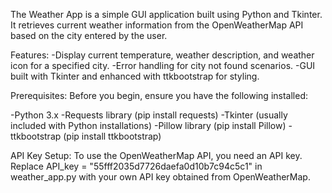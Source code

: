 The Weather App is a simple GUI application built using Python and Tkinter. 
It retrieves current weather information from the OpenWeatherMap API based on the city entered by the user.

Features:
-Display current temperature, weather description, and weather icon for a specified city.
-Error handling for city not found scenarios.
-GUI built with Tkinter and enhanced with ttkbootstrap for styling.

Prerequisites:
Before you begin, ensure you have the following installed:

-Python 3.x
-Requests library (pip install requests)
-Tkinter (usually included with Python installations)
-Pillow library (pip install Pillow)
-ttkbootstrap (pip install ttkbootstrap)

API Key Setup:
To use the OpenWeatherMap API, you need an API key. 
Replace API_key = "55fff2035d7726daefa0d10b7c94c5c1" in weather_app.py with your own API key obtained from OpenWeatherMap.
